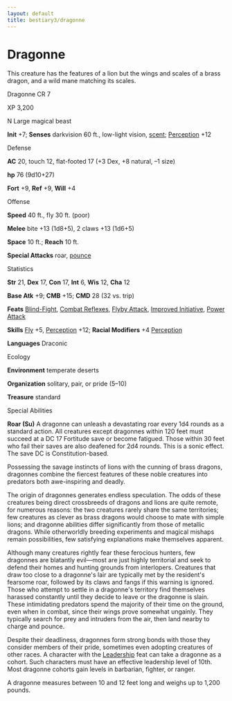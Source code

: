 ```yaml
---
layout: default
title: bestiary3/dragonne
---
```

# Dragonne

This creature has the features of a lion but the wings and scales of a brass dragon, and a wild mane matching its scales.

Dragonne CR 7

XP 3,200

N Large magical beast

**Init** +7; **Senses** darkvision 60 ft., low-light vision, [scent](monsters/universalMonsterRules#_scent); [Perception](skills/perception#_perception) +12

Defense

**AC** 20, touch 12, flat-footed 17 (+3 Dex, +8 natural, –1 size)

**hp** 76 (9d10+27)

**Fort** +9, **Ref** +9, **Will** +4

Offense

**Speed** 40 ft., fly 30 ft. (poor)

**Melee** bite +13 (1d8+5), 2 claws +13 (1d6+5)

**Space** 10 ft.; **Reach** 10 ft.

**Special Attacks** roar, [pounce](monsters/universalMonsterRules#_pounce)

Statistics

**Str** 21, **Dex** 17, **Con** 17, **Int** 6, **Wis** 12, **Cha** 12

**Base Atk** +9; **CMB** +15; **CMD** 28 (32 vs. trip)

**Feats** [Blind-Fight](feats#_blind-fight), [Combat Reflexes](feats#_combat-reflexes), [Flyby Attack](monsters/monsterFeats#_flyby-attack), [Improved Initiative](feats#_improved-initiative), [Power Attack](feats#_power-attack)

**Skills** [Fly](skills/fly#_fly) +5, [Perception](skills/perception#_perception) +12; **Racial Modifiers** +4 [Perception](skills/perception#_perception)

**Languages** Draconic

Ecology

**Environment** temperate deserts

**Organization** solitary, pair, or pride (5–10)

**Treasure** standard

Special Abilities

**Roar (Su)** A dragonne can unleash a devastating roar every 1d4 rounds as a standard action. All creatures except dragonnes within 120 feet must succeed at a DC 17 Fortitude save or become fatigued. Those within 30 feet who fail their saves are also deafened for 2d4 rounds. This is a sonic effect. The save DC is Constitution-based.

Possessing the savage instincts of lions with the cunning of brass dragons, dragonnes combine the fiercest features of these noble creatures into predators both awe-inspiring and deadly.

The origin of dragonnes generates endless speculation. The odds of these creatures being direct crossbreeds of dragons and lions are quite remote, for numerous reasons: the two creatures rarely share the same territories; few creatures as clever as brass dragons would choose to mate with simple lions; and dragonne abilities differ significantly from those of metallic dragons. While otherworldly breeding experiments and magical mishaps remain possibilities, few satisfying explanations make themselves apparent.

Although many creatures rightly fear these ferocious hunters, few dragonnes are blatantly evil—most are just highly territorial and seek to defend their homes and hunting grounds from interlopers. Creatures that draw too close to a dragonne's lair are typically met by the resident's fearsome roar, followed by its claws and fangs if this warning is ignored. Those who attempt to settle in a dragonne's territory find themselves harassed constantly until they decide to leave or the dragonne is slain. These intimidating predators spend the majority of their time on the ground, even when in combat, since their wings prove somewhat ungainly. They typically search for prey and intruders from the air, then land nearby to charge and pounce.

Despite their deadliness, dragonnes form strong bonds with those they consider members of their pride, sometimes even adopting creatures of other races. A character with the [Leadership](feats#_leadership) feat can take a dragonne as a cohort. Such characters must have an effective leadership level of 10th. Most dragonne cohorts gain levels in barbarian, fighter, or ranger.

A dragonne measures between 10 and 12 feet long and weighs up to 1,200 pounds.

